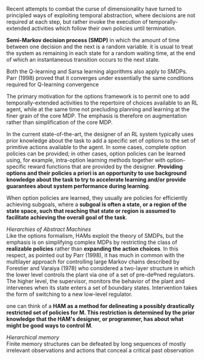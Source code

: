 Recent attempts to combat the curse of dimensionality have turned to principled ways of exploiting temporal abstraction, where decisions are not required at each step, but rather invoke the execution of temporally-extended activities which follow their own policies until termination.

__Semi-Markov decision process (SMDP)__ in which the amount of time between one decision and the next is a random variable. it is usual to treat the system as remaining in each state for a random waiting time, at the end of which an instantaneous transition occurs to the next state. 

Both the Q-learning and Sarsa learning algorithms also apply to SMDPs. Parr (1998) proved that it converges under essentially the same conditions required for Q-learning convergence

The primary motivation for the options framework is to permit one to add temporally-extended activities to the repertoire of choices available to an RL agent, while at the same time not precluding planning and learning at the finer grain of the core MDP. The emphasis is therefore on augmentation rather than simplification of the core MDP.

In the current state-of-the-art, the designer of an RL system typically uses prior knowledge about the task to add a specific set of options to the set of primitive actions available to the agent. In some cases, complete option policies can be provided; in other cases, option policies can be learned using, for example, intra-option learning methods together with option-specific reward functions that are provided by the designer. __Providing options and their policies a priori is an opportunity to use background knowledge about the task to try to accelerate learning and/or provide guarantees about system performance during learning__. 

When option policies are learned, they usually are policies for efficiently achieving subgoals, where a __subgoal is often a state, or a region of the state space, such that reaching that state or region is assumed to facilitate achieving the overall goal of the task__.

_Hierarchies of Abstract Machines_\
Like the options formalism, HAMs exploit the theory of SMDPs, but the emphasis is on simplifying complex MDPs by restricting the class of __realizable policies__ rather than __expanding the action choices__. In this respect, as pointed out by Parr (1998), it has much in common with the multilayer approach for controlling large Markov chains described by Forestier and
Varaiya (1978) who considered a two-layer structure in which the lower level controls the plant via one of a set of pre-de®ned regulators. The higher level, the supervisor, monitors the behavior of the plant and intervenes when its state enters a set of boundary states. Intervention takes the form of switching to a new low-level regulator.

one can think of a __HAM as a method for delineating a possibly drastically restricted set of policies for M. This restriction is determined by the prior knowledge that the HAM's designer, or programmer, has about what might be good ways to control M__.

_Hierarchical memory_\
Finite memory structures can be defeated by long sequences of mostly irrelevant observations and actions that conceal a critical past observation

